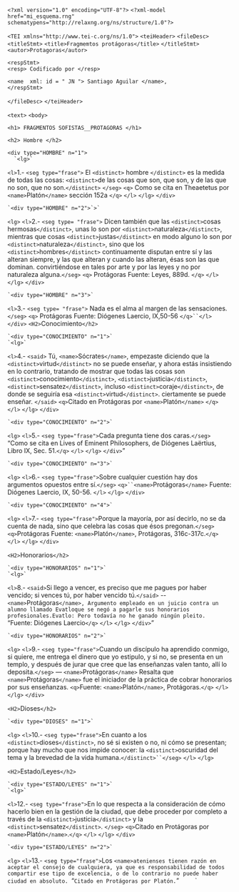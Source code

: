 `<?xml version="1.0" encoding="UTF-8"?>`
`<?xml-model href="mi_esquema.rng" schematypens="http://relaxng.org/ns/structure/1.0"?>`

`<TEI xmlns="http://www.tei-c.org/ns/1.0">`
  `<teiHeader>`
  `<fileDesc>`
    `<titleStmt>`
      `<title>Fragmemtos protágoras</title>`
    `</titleStmt>`
    `<autor>Protagoras</autor>`

    <respStmt>
    <resp> Codificado por </resp>

    <name  xml: id = " JN "> Santiago Aguilar </name>,
    </respStmt>
`</fileDesc>`
`</teiHeader>`

`<text>`
  `<body>`

    <h1> FRAGMENTOS SOFISTAS__PROTAGORAS </h1>

    <h2> Hombre </h2>

    <div type="HOMBRE" n="1">
      `<lg>`
`<l>`1.- `<seg type="frase">` El `<distinct>` hombre `</distinct>` es la medida de todas las cosas: `<distinct>`de las cosas que son, que son, y
de las que no son, que no son.`</distinct>` `</seg>` `<q>` Como se cita en Theaetetus por `<name>`Platón`</name>` sección 152a `</q>` `</l>`
`</lg>`
`</div>`

    `<div type="HOMBRE" n="2">`>`
`<lg>` 
`<l>`2.- `<seg type= "frase">` Dicen también que las `<distinct>`cosas hermosas`</distinct>`, unas lo son por `<distinct>`naturaleza`</distinct>`, mientras
que cosas `<distinct>`justas`</distinct>` en modo alguno lo son por `<distinct>`naturaleza`</distinct>`, sino que los `<distinct>`hombres`</distinct>`
continuamente disputan entre sí y las alteran siempre, y las que alteran y
cuando las alteran, ésas son las que dominan. convirtiéndose en tales por arte y
por las leyes y no por naturaleza alguna.`</seg>` `<q>` Protágoras Fuente: Leyes, 889d. `</q>` `</l>`
`</lg>`
`</div>`

    `<div type="HOMBRE" n="3">`
`<l>`3.- `<seg type= "frase">` Nada es el alma al margen de las sensaciones. `</seg>` `<q>` Protágoras Fuente: Diógenes Laercio, IX,50-56 `</q>``</l>`
`</div>`
`<H2>`Conocimiento`</h2>`

    `<div type="CONOCIMIENTO" n="1">`
    `<lg>`
`<l>`4.- `<said>` Tú, `<name>`Sócrates`</name>`, empezaste diciendo que la `<distinct>`virtud`</distinct>` no se puede enseñar, y ahora
estás insistiendo en lo contrario, tratando de mostrar que todas las cosas son
`<distinct>`conocimiento`</distinct>`, `<distinct>`justicia`</distinct>`, `<distinct>`sensatez`</distinct>`, incluso `<distinct>`coraje`</distinct>`, de donde se 
seguiría esa `<distinct>`virtud`</distinct>`.
  ciertamente se puede enseñar. `</said>` `<q>`Citado en Protágoras por `<name>`Platón`</name>` `</q>` `</l>`
`</lg>`
`</div>`

    `<div type="CONOCIMIENTO" n="2">`
  `<lg>`
  `<l>`5.- `<seg type="frase">`Cada pregunta tiene dos caras.`</seg>` <q>Como se cita en Lives of Eminent Philosophers, de <name>Diógenes Laërtius</name>, 
  Libro IX, Sec. 51.`</q>` `</l>`
 `</lg>`
  `</div>`
  
    `<div type="CONOCIMIENTO" n="3">`
`<lg>`
`<l>`6.- `<seg type="frase">`Sobre cualquier cuestión hay dos argumentos opuestos entre sí.`</seg>` `<q>``<name>`Protágoras`</name>` 
  Fuente: Diógenes Laercio, IX, 50-56.</q> `</l>`
`</lg>`
`</div>`

    `<div type="CONOCIMIENTO" n="4">`
`<lg>`
`<l>`7.- `<seg type="frase">`Porque la mayoría, por así decirlo, no se da cuenta de nada, sino que
celebra las cosas que ésos pregonan.`</seg>` `<q>`Protágoras Fuente: `<name>`Platón`</name>`, Protágoras, 316c-317c.`</q>` `</l>`
`</lg>`
`</div>`

`<H2>`Honorarios`</h2>`

    `<div type="HONORARIOS" n="1">`
    `<lg>`
`<l>`8.- `<said>`Si llego a vencer, es preciso que me pagues por haber vencido; si vences
  tú, por haber vencido tú.`</said>` --`<name>`Protágoras`</name>, Argumento empleado en un juicio contra
  un alumno llamado `<name>`Evatlo`</name>` que se negó a pagarle sus honorarios profesionales.
  `<name>`Evatlo`</name>`: `<said>`Pero todavía no he ganado ningún pleito.`</said>` `<q>Fuente: Diógenes Laercio`</q>` `</l>`
`</lg>`
`</div>`

    `<div type="HONORARIOS" n="2">`
  `<lg>`
`<l>`9.- `<seg type="frase">`Cuando un discípulo ha aprendido conmigo, si quiere, me entrega el dinero
que yo estipulo, y si no, se presenta en un templo, y después de jurar que
  cree que las enseñanzas valen tanto, allí lo deposita.`</seg>` — `<name>`Protágoras`</name>` Resalta que
`<name>`Protágoras`</name>` fue el iniciador de la práctica de cobrar honorarios por sus enseñanzas. `<q>`Fuente: `<name>`Platón`</name>`, Protágoras.`</q>` `</l>`
`</lg>`
  `</div>`
  
`<H2>`Dioses`</h2>`

    `<div type="DIOSES" n="1">`
  `<lg>`
`<l>`10.- `<seg type="frase">`En cuanto a los `<distinct>`dioses`</distinct>`, no sé si existen o no, ni cómo se presentan;
porque hay mucho que nos impide conocer: la `<distinct>`oscuridad del tema y la brevedad de la vida humana.`</distinct>``</seg>` `</l>`
`</lg>`
  </div>
    
`<H2>`Estado/Leyes`</h2>`

    `<div type="ESTADO/LEYES" n="1">`
    `<lg>`
`<l>`12.- `<seg type="frase">`En lo que respecta a la consideración de cómo hacerlo bien en la gestión de
la ciudad, que debe proceder por completo a través de la `<distinct>`justicia`</distinct>` y la `<distinct>`sensatez`</distinct>`.
 `</seg>` `<q>`Citado en Protágoras por `<name>`Platón`</name>`.`</q>` `</l>`
`</lg>`
`</div>`

    `<div type="ESTADO/LEYES" n="2">`
  `<lg>`
  `<l>`13.- `<seg type="frase">`Los `<name>atenienses`</name>` tienen razón en aceptar el consejo de cualquiera, ya que es
responsabilidad de todos compartir ese tipo de excelencia, o de lo contrario no
  puede haber ciudad en absoluto.`</seg>` `<q>`Citado en Protágoras por Platón.`</q>` `</l>`
`</lg>`
`</div>`
`</body>`
`</text>`
